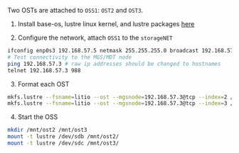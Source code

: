 Two OSTs are attached to `OSS1`: `OST2` and `OST3`.

1. Install base-os, lustre linux kernel, and lustre packages [here](https://github.com/lrahmani/lustre-on-virtualbox/wiki/configure-Servers-(OSS,MGS,MDS))

2. Configure the network, attach `OSS1` to the `storageNET`
```bash
ifconfig enp0s3 192.168.57.5 netmask 255.255.255.0 broadcast 192.168.57.255
# Test connectivity to the MGS/MDT node
ping 192.168.57.3 # raw ip addresses should be changed to hostnames
telnet 192.168.57.3 988
```
3. Format each OST
```bash
mkfs.lustre --fsname=litio --ost --mgsnode=192.168.57.3@tcp --index=2 /dev/sdb # /dev/sdb on OSS1 is OST2
mkfs.lustre --fsname=litio --ost --mgsnode=192.168.57.3@tcp --index=3 /dev/sdc # /dev/sdc on OSS1 is OST3
```

4. Start the OSS
```bash
mkdir /mnt/ost2 /mnt/ost3
mount -t lustre /dev/sdb /mnt/ost2/
mount -t lustre /dev/sdc /mnt/ost3/
```
